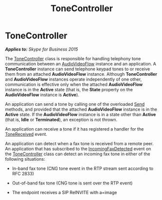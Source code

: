 ﻿---
title: ToneController
TOCTitle: ToneController
ms:assetid: 10a21ab0-e63c-4c71-8ebc-5b57f6b3d523
ms:mtpsurl: https://msdn.microsoft.com/en-us/library/Dn466039(v=office.16)
ms:contentKeyID: 65239975
ms.date: 07/27/2015
mtps_version: v=office.16
---

# ToneController


_**Applies to:** Skype for Business 2015_

The [ToneController](https://msdn.microsoft.com/en-us/library/hh349643\(v=office.16\)) class is responsible for handling telephony tone communication between an [AudioVideoFlow](https://msdn.microsoft.com/en-us/library/hh383533\(v=office.16\)) instance and an application. A **ToneController** instance can send telephone keypad tones to or receive them from an attached **AudioVideoFlow** instance. Although **ToneController** and **AudioVideoFlow** instances operate independently of one other, communication is effective only when the attached **AudioVideoFlow** instance is in the **Active** state (that is, the **State** property on the **AudioVideoFlow** instance is **Active**).

An application can send a tone by calling one of the overloaded [Send](https://msdn.microsoft.com/en-us/library/hh366136\(v=office.16\)) methods, and provided that the attached **AudioVideoFlow** instance is in the **Active** state. If the **AudioVideoFlow** instance is in a state other than **Active** (that is, **Idle** or **Terminated**), an exception is not thrown.

An application can receive a tone if it has registered a handler for the [ToneReceived](https://msdn.microsoft.com/en-us/library/hh366378\(v=office.16\)) event.

An application can detect when a fax tone is received from a remote peer. An application that has subscribed to the [IncomingFaxDetected](https://msdn.microsoft.com/en-us/library/hh382433\(v=office.16\)) event on the [ToneController](https://msdn.microsoft.com/en-us/library/hh349643\(v=office.16\)) class can detect an incoming fax tone in either of the following situations:

  - In-band fax tone (CNG tone event in the RTP stream sent according to RFC 2833)

  - Out-of-band fax tone (CNG tone is sent over the RTP event)

  - The endpoint receives a SIP ReINVITE with a=image

